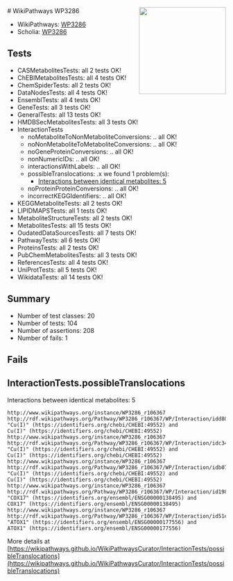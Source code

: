 <img style="float: right; width: 200px" src="https://upload.wikimedia.org/wikipedia/commons/thumb/8/83/Wplogo_with_text_500.png/640px-Wplogo_with_text_500.png" />
# WikiPathways WP3286

* WikiPathways: [WP3286](https://new.wikipathways.org/pathways/WP3286)
* Scholia: [WP3286](https://scholia.toolforge.org/wikipathways/WP3286)
## Tests
* CASMetabolitesTests: all 2 tests OK!
* ChEBIMetabolitesTests: all 4 tests OK!
* ChemSpiderTests: all 2 tests OK!
* DataNodesTests: all 4 tests OK!
* EnsemblTests: all 4 tests OK!
* GeneTests: all 3 tests OK!
* GeneralTests: all 13 tests OK!
* HMDBSecMetabolitesTests: all 3 tests OK!
* InteractionTests
    * noMetaboliteToNonMetaboliteConversions: .. all OK!
    * noNonMetaboliteToMetaboliteConversions: .. all OK!
    * noGeneProteinConversions: .. all OK!
    * nonNumericIDs: .. all OK!
    * interactionsWithLabels: .. all OK!
    * possibleTranslocations: .x we found 1 problem(s):
        * [Interactions between identical metabolites: 5](#d59038c8)
    * noProteinProteinConversions: .. all OK!
    * incorrectKEGGIdentifiers: .. all OK!
* KEGGMetaboliteTests: all 2 tests OK!
* LIPIDMAPSTests: all 1 tests OK!
* MetaboliteStructureTests: all 2 tests OK!
* MetabolitesTests: all 15 tests OK!
* OudatedDataSourcesTests: all 7 tests OK!
* PathwayTests: all 6 tests OK!
* ProteinsTests: all 2 tests OK!
* PubChemMetabolitesTests: all 3 tests OK!
* ReferencesTests: all 4 tests OK!
* UniProtTests: all 5 tests OK!
* WikidataTests: all 14 tests OK!


## Summary

* Number of test classes: 20
* Number of tests: 104
* Number of assertions: 208
* Number of fails: 1

## Fails

<a name="d59038c8" />

## InteractionTests.possibleTranslocations

Interactions between identical metabolites: 5
```
http://www.wikipathways.org/instance/WP3286_r106367 http://rdf.wikipathways.org/Pathway/WP3286_r106367/WP/Interaction/idd802c4e "Cu(I)" (https://identifiers.org/chebi/CHEBI:49552) and 
Cu(I)" (https://identifiers.org/chebi/CHEBI:49552)
http://www.wikipathways.org/instance/WP3286_r106367 http://rdf.wikipathways.org/Pathway/WP3286_r106367/WP/Interaction/idc349c047 "Cu(I)" (https://identifiers.org/chebi/CHEBI:49552) and 
Cu(I)" (https://identifiers.org/chebi/CHEBI:49552)
http://www.wikipathways.org/instance/WP3286_r106367 http://rdf.wikipathways.org/Pathway/WP3286_r106367/WP/Interaction/idb0736b0f "Cu(I)" (https://identifiers.org/chebi/CHEBI:49552) and 
Cu(I)" (https://identifiers.org/chebi/CHEBI:49552)
http://www.wikipathways.org/instance/WP3286_r106367 http://rdf.wikipathways.org/Pathway/WP3286_r106367/WP/Interaction/id19822eee "COX17" (https://identifiers.org/ensembl/ENSG00000138495) and 
COX17" (https://identifiers.org/ensembl/ENSG00000138495)
http://www.wikipathways.org/instance/WP3286_r106367 http://rdf.wikipathways.org/Pathway/WP3286_r106367/WP/Interaction/id51e5345a "ATOX1" (https://identifiers.org/ensembl/ENSG00000177556) and 
ATOX1" (https://identifiers.org/ensembl/ENSG00000177556)
```

More details at [https://wikipathways.github.io/WikiPathwaysCurator/InteractionTests/possibleTranslocations](https://wikipathways.github.io/WikiPathwaysCurator/InteractionTests/possibleTranslocations)

